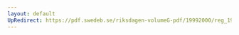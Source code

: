 ```yaml
---
layout: default
UpRedirect: https://pdf.swedeb.se/riksdagen-volumeG-pdf/19992000/reg_19992000/reg_19992000_0511.pdf
---
```

